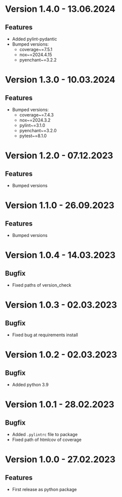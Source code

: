 # Version 1.4.0 - 13.06.2024

## Features
- Added pylint-pydantic
- Bumped versions:
    - coverage~=7.5.1
    - nox~=2024.4.15
    - pyenchant~=3.2.2

# Version 1.3.0 - 10.03.2024

## Features

- Bumped versions:
    - coverage~=7.4.3
    - nox~=2024.3.2
    - pylint~=3.1.0
    - pyenchant~=3.2.0
    - pytest~=8.1.0

# Version 1.2.0 - 07.12.2023

## Features

- Bumped versions

# Version 1.1.0 - 26.09.2023

## Features

- Bumped versions

# Version 1.0.4 - 14.03.2023

## Bugfix

- Fixed paths of version_check

# Version 1.0.3 - 02.03.2023

## Bugfix

- Fixed bug at requirements install

# Version 1.0.2 - 02.03.2023

## Bugfix

- Added python 3.9

# Version 1.0.1 - 28.02.2023

## Bugfix

- Added ``.pylintrc`` file to package
- Fixed path of htmlcov of coverage

# Version 1.0.0 - 27.02.2023

## Features

- First release as python package
